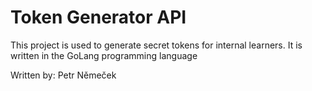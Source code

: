 # Token Generator API

This project is used to generate secret tokens for internal learners. It is written in the GoLang programming language

Written by: Petr Němeček